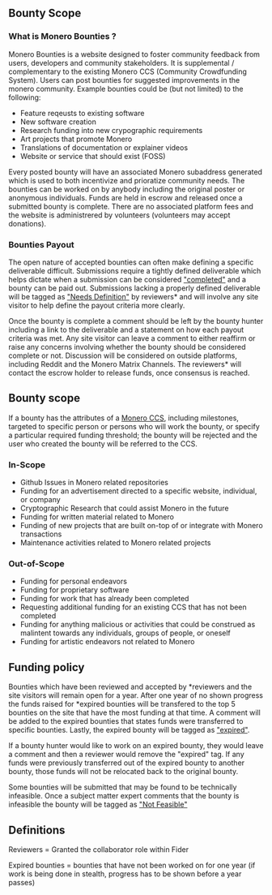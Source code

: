 ## Bounty Scope

### What is Monero Bounties ?
Monero Bounties is a website designed to foster community feedback from users, developers and community stakeholders. It is supplemental / complementary to the existing Monero CCS (Community Crowdfunding System). Users can post bounties for suggested improvements in the monero community. Example bounties could be (but not limited) to the following:

  * Feature reqeusts to existing software
  * New software creation 
  * Research funding into new crypographic requirements 
  * Art projects that promote Monero
  * Translations of documentation or explainer videos 
  * Website or service that should exist (FOSS)

Every posted bounty will have an associated Monero subaddress generated which is used to both incentivize and prioratize community needs. The bounties can be worked on by anybody including the original poster or anonymous individuals. Funds are held in escrow and released once a submitted bounty is complete. There are no associated platform fees and the website is administrered by volunteers (volunteers may accept donations).

### Bounties Payout 

The open nature of accepted bounties can often make defining a specific deliverable difficult. Submissions require a tightly defined deliverable which helps dictate when a submission can be considered ["completed"](https://bounties.monero.social/?view=completed) and a bounty can be paid out. Submissions lacking a properly defined deliverable will be tagged as ["Needs Definition"](https://bounties.monero.social/?tags=needs-definition) by reviewers* and will involve any site visitor to help define the payout criteria more clearly. 

Once the bounty is complete a comment should be left by the bounty hunter including a link to the deliverable and a statement on how each payout criteria was met. Any site visitor can leave a comment to either reaffirm or raise any concerns involving whether the bounty should be considered complete or not. Discussion will be considered on outside platforms, including Reddit and the Monero Matrix Channels.
The reviewers* will contact the escrow holder to release funds, once consensus is reached.


## Bounty scope 

If a bounty has the attributes of a [Monero CCS](https://ccs.getmonero.org/how-to-ccs/), including milestones, targeted to specific person or persons who will work the bounty, or specify a particular required funding threshold; the bounty will be rejected and the user who created the bounty will be referred to the CCS.

### In-Scope
  * Github Issues in Monero related repositories
  * Funding for an advertisement directed to a specific website, individual, or company
  * Cryptographic Research that could assist Monero in the future
  * Funding for written material related to Monero
  * Funding of new projects that are built on-top of or integrate with Monero transactions
  * Maintenance activities related to Monero related projects


### Out-of-Scope 
  * Funding for personal endeavors
  * Funding for proprietary software
  * Funding for work that has already been completed
  * Requesting additional funding for an existing CCS that has not been completed
  * Funding for anything malicious or activities that could be construed as malintent towards any individuals, groups of people, or oneself
  * Funding for artistic endeavors not related to Monero



## Funding policy 

Bounties which have been reviewed and accepted by *reviewers and the site visitors will remain open for a year. After one year of no shown progress the funds raised for *expired bounties will be transfered to the top 5 bounties on the site that have the most funding at that time. A comment will be added to the expired bounties that states funds were transferred to specific bounties. Lastly, the expired bounty will be tagged as ["expired"](https://bounties.monero.social/?tags=expired).

If a bounty hunter would like to work on an expired bounty, they would leave a comment and then a reviewer would remove the "expired" tag. If any funds were previously transferred out of the expired bounty to another bounty, those funds will not be relocated back to the original bounty.

Some bounties will be submitted that may be found to be technically infeasible. Once a subject matter expert comments that the bounty is infeasible the bounty will be tagged as ["Not Feasible"](https://bounties.monero.social/?tags=not-feasible)


## Definitions
Reviewers = Granted the collaborator role within Fider

Expired bounties = bounties that have not been worked on for one year (if work is being done in stealth, progress has to be shown before a year passes)

